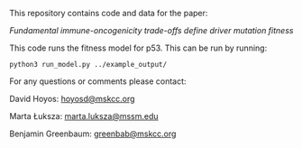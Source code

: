 This repository contains code and data for the paper:

*Fundamental immune-oncogenicity trade-offs define driver mutation fitness*

This code runs the fitness model for p53. This can be run by running:

`python3 run_model.py ../example_output/`

For any questions or comments please contact:

David Hoyos: hoyosd@mskcc.org

Marta Łuksza: marta.luksza@mssm.edu

Benjamin Greenbaum: greenbab@mskcc.org
